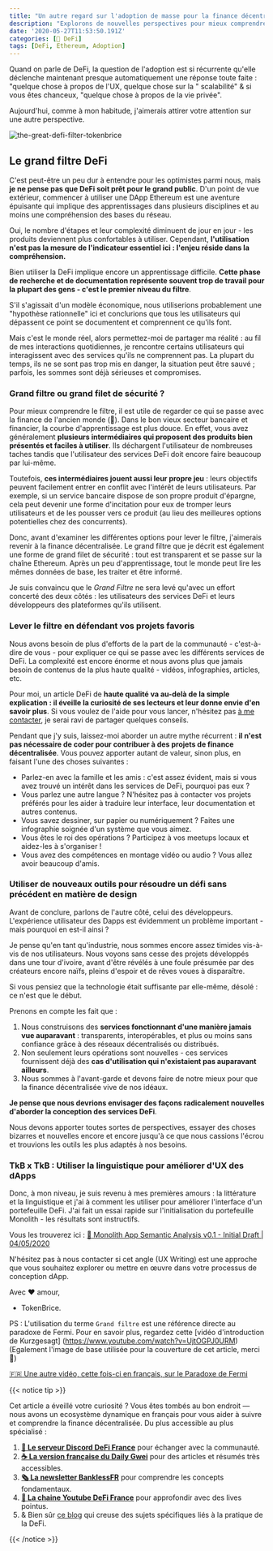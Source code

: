 ```yaml
---
title: "Un autre regard sur l'adoption de masse pour la finance décentralisée - le grand filtre, version DeFi"
description: "Explorons de nouvelles perspectives pour mieux comprendre les freins obstacles à l'adoption de la finance décentralisée et comment les dépasser."
date: '2020-05-27T11:53:50.191Z'
categories: [🌌 DeFi]
tags: [DeFi, Ethereum, Adoption]
---
```


Quand on parle de DeFi, la question de l'adoption est si récurrente qu'elle déclenche maintenant presque automatiquement une réponse toute faite : "quelque chose à propos de l'UX, quelque chose sur la " scalabilité" & si vous êtes chanceux, "quelque chose à propos de la vie privée".

Aujourd'hui, comme à mon habitude, j'aimerais attirer votre attention sur une autre perspective.

![the-great-defi-filter-tokenbrice](/img/2020/great-defi-filter/cover.png)

## Le grand filtre DeFi

C'est peut-être un peu dur à entendre pour les optimistes parmi nous, mais **je ne pense pas que DeFi soit prêt pour le grand public**. D'un point de vue extérieur, commencer à utiliser une DApp Ethereum est une aventure épuisante qui implique des apprentissages dans plusieurs disciplines et au moins une compréhension des bases du réseau.

Oui, le nombre d'étapes et leur complexité diminuent de jour en jour - les produits deviennent plus confortables à utiliser. Cependant, **l'utilisation n'est pas la mesure de l'indicateur essentiel ici : l'enjeu réside dans la compréhension.**

Bien utiliser la DeFi implique encore un apprentissage difficile. **Cette phase de recherche et de documentation représente souvent trop de travail pour la plupart des gens - c'est le premier niveau du filtre**.

S'il s'agissait d'un modèle économique, nous utiliserions probablement une "hypothèse rationnelle" ici et conclurions que tous les utilisateurs qui dépassent ce point se documentent et comprennent ce qu'ils font.

Mais c'est le monde réel, alors permettez-moi de partager ma réalité : au fil de mes interactions quotidiennes, je rencontre certains utilisateurs qui interagissent avec des services qu'ils ne comprennent pas. La plupart du temps, ils ne se sont pas trop mis en danger, la situation peut être sauvé ; parfois, les sommes sont déjà sérieuses et compromises.

### Grand filtre ou grand filet de sécurité ?

Pour mieux comprendre le filtre, il est utile de regarder ce qui se passe avec la finance de l'ancien monde (🦕). Dans le bon vieux secteur bancaire et financier, la courbe d'apprentissage est plus douce. En effet, vous avez généralement **plusieurs intermédiaires qui proposent des produits bien présentés et faciles à utiliser**. Ils déchargent l'utilisateur de nombreuses taches tandis que l'utilisateur des services DeFi doit encore faire beaucoup par lui-même.

Toutefois, **ces intermédiaires jouent aussi leur propre jeu** : leurs objectifs peuvent facilement entrer en conflit avec l'intérêt de leurs utilisateurs. Par exemple, si un service bancaire dispose de son propre produit d'épargne, cela peut devenir une forme d'incitation pour eux de tromper leurs utilisateurs et de les pousser vers ce produit (au lieu des meilleures options potentielles chez des concurrents).

Donc, avant d'examiner les différentes options pour lever le filtre, j'aimerais revenir à la finance décentralisée. Le grand filtre que je décrit est également une forme de grand filet de sécurité : tout est transparent et se passe sur la chaîne Ethereum. Après un peu d'apprentissage, tout le monde peut lire les mêmes données de base, les traiter et être informé.

Je suis convaincu que le *Grand Filtre* ne sera levé qu'avec un effort concerté des deux côtés : les utilisateurs des services DeFi et leurs développeurs des plateformes qu'ils utilisent.

### Lever le filtre en défendant vos projets favoris

Nous avons besoin de plus d'efforts de la part de la communauté - c'est-à-dire de vous - pour expliquer ce qui se passe avec les différents services de DeFi. La complexité est encore énorme et nous avons plus que jamais besoin de contenus de la plus haute qualité - vidéos, infographies, articles, etc.

Pour moi, un article DeFi de **haute qualité va au-delà de la simple explication : il éveille la curiosité de ses lecteurs et leur donne envie d'en savoir plus**. Si vous voulez de l'aide pour vous lancer, n'hésitez pas [à me contacter](https://twitter.com/tokenbrice), je serai ravi de partager quelques conseils.

Pendant que j'y suis, laissez-moi aborder un autre mythe récurrent : **il n'est pas nécessaire de coder pour contribuer à des projets de finance décentralisée**. Vous pouvez apporter autant de valeur, sinon plus, en faisant l'une des choses suivantes :

- Parlez-en avec la famille et les amis : c'est assez évident, mais si vous avez trouvé un intérêt dans les services de DeFi, pourquoi pas eux ?
- Vous parlez une autre langue ? N'hésitez pas à contacter vos projets préférés pour les aider à traduire leur interface, leur documentation et autres contenus.
- Vous savez dessiner, sur papier ou numériquement ? Faites une infographie soignée d'un système que vous aimez.
- Vous êtes le roi des opérations ? Participez à vos meetups locaux et aidez-les à s'organiser !
- Vous avez des compétences en montage vidéo ou audio ? Vous allez avoir beaucoup d'amis.

### Utiliser de nouveaux outils pour résoudre un défi sans précédent en matière de design

Avant de conclure, parlons de l'autre côté, celui des développeurs. L'expérience utilisateur des Dapps est évidemment un problème important - mais pourquoi en est-il ainsi ?

Je pense qu'en tant qu'industrie, nous sommes encore assez timides vis-à-vis de nos utilisateurs. Nous voyons sans cesse des projets développés dans une tour d'ivoire, avant d'être révélés à une foule présumée par des créateurs encore naïfs, pleins d'espoir et de rêves voues à disparaître. 

Si vous pensiez que la technologie était suffisante par elle-même, désolé : ce n'est que le début.

Prenons en compte les fait que :

1.  Nous construisons des **services fonctionnant d'une manière jamais vue auparavant** : transparents, interopérables, et plus ou moins sans confiance grâce à des réseaux décentralisés ou distribués.
2.  Non seulement leurs opérations sont nouvelles - ces services fournissent déjà des **cas d'utilisation qui n'existaient pas auparavant ailleurs**.
3.  Nous sommes à l'avant-garde et devons faire de notre mieux pour que la finance décentralisée vive de nos idéaux.

**Je pense que nous devrions envisager des façons radicalement nouvelles d'aborder la conception des services DeFi**.

Nous devons apporter toutes sortes de perspectives, essayer des choses bizarres et nouvelles encore et encore jusqu'à ce que nous cassions l'écrou et trouvions les outils les plus adaptés à nos besoins.

### TkB x TkB : Utiliser la linguistique pour améliorer d'UX des dApps

Donc, à mon niveau, je suis revenu à mes premières amours : la littérature et la linguistique et j'ai à comment les utiliser pour améliorer l'interface d'un portefeuille DeFi. J'ai fait un essai rapide sur l'initialisation du portefeuille Monolith - les résultats sont instructifs.

Vous les trouverez ici : [📔 Monolith App Semantic Analysis v0.1 - Initial Draft | 04/05/2020](https://github.com/TokenBrice/blog/blob/master/static/others/monolith-semantic-analysis.pdf)

N'hésitez pas à nous contacter si cet angle  (UX Writing) est une approche que vous souhaitez explorer ou mettre en œuvre dans votre processus de conception dApp.

Avec ♥ amour,

- TokenBrice.

PS : L'utilisation du terme `Grand filtre` est une référence directe au paradoxe de Fermi. Pour en savoir plus, regardez cette [vidéo d'introduction de Kurzgesagt] (https://www.youtube.com/watch?v=UjtOGPJ0URM) (Egalement l'image de base utilisée pour la couverture de cet article, merci 🙏)

[🇫🇷 Une autre vidéo, cette fois-ci en français, sur le Paradoxe de Fermi](https://www.youtube.com/watch?v=X5absIwJbLs)

{{< notice tip >}}

Cet article a éveillé votre curiosité ? Vous êtes tombés au bon endroit — nous avons un ecosystème dynamique en français pour vous aider à suivre et comprendre la finance décentralisée. Du plus accessible au plus spécialisé :
1. **[💬 Le serveur Discord DeFi France](https://discord.gg/3bWZcK2)** pour échanger avec la communauté.
2. **[☕ La version française du Daily Gwei](https://thedailygweifr.substack.com/)** pour des articles et résumés très accessibles.
3. **[🗞 La newsletter BanklessFR](https://banklessfr.substack.com/)** pour comprendre les concepts fondamentaux.
4. **[🎥 La chaine Youtube DeFi France](https://www.youtube.com/channel/UCefQC4Y-X9MBRuYBKc2waiQ)** pour approfondir avec des lives pointus.
5. & Bien sûr [ce blog](/fr/) qui creuse des sujets spécifiques liés à la pratique de la DeFi.

{{< /notice >}}